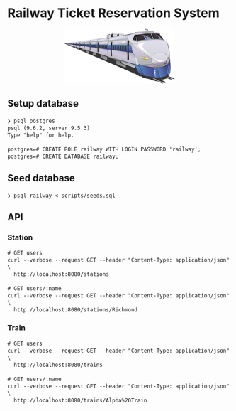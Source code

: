 # Railway Ticket Reservation System

<p align="center">
  <img src="./railway.png" alt="Railway"/>
</p>

## Setup database

```
❯ psql postgres
psql (9.6.2, server 9.5.3)
Type "help" for help.

postgres=# CREATE ROLE railway WITH LOGIN PASSWORD 'railway';
postgres=# CREATE DATABASE railway;
```

## Seed database

```
❯ psql railway < scripts/seeds.sql
```

## API

### Station

```
# GET users
curl --verbose --request GET --header "Content-Type: application/json" \
  http://localhost:8080/stations

# GET users/:name
curl --verbose --request GET --header "Content-Type: application/json" \
  http://localhost:8080/stations/Richmond
```

### Train

```
# GET users
curl --verbose --request GET --header "Content-Type: application/json" \
  http://localhost:8080/trains

# GET users/:name
curl --verbose --request GET --header "Content-Type: application/json" \
  http://localhost:8080/trains/Alpha%20Train
```
